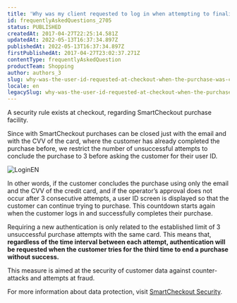```yaml
---
title: 'Why was my client requested to log in when attempting to finalize their purchase?'
id: frequentlyAskedQuestions_2705
status: PUBLISHED
createdAt: 2017-04-27T22:25:14.581Z
updatedAt: 2022-05-13T16:37:34.897Z
publishedAt: 2022-05-13T16:37:34.897Z
firstPublishedAt: 2017-04-27T23:02:37.271Z
contentType: frequentlyAskedQuestion
productTeam: Shopping
author: authors_3
slug: why-was-the-user-id-requested-at-checkout-when-the-purchase-was-concluded
locale: en
legacySlug: why-was-the-user-id-requested-at-checkout-when-the-purchase-was-concluded
---
```


A security rule exists at checkout, regarding SmartCheckout purchase facility.

Since with SmartCheckout purchases can be closed just with the email and with the CVV of the card, where the customer has already completed the purchase before, we restrict the number of unsuccessful attempts to conclude the purchase to 3 before asking the customer for their user ID.

![LoginEN](//images.ctfassets.net/alneenqid6w5/FeavXteriS8e4sUYiccgG/fdc93275e4e4145405e95b9e57ab6e4a/LoginEN.png)

In other words, if the customer concludes the purchase using only the email and the CVV of the credit card, and if the operator’s approval does not occur after 3 consecutive attempts, a user ID screen is displayed so that the customer can continue trying to purchase. This countdown starts again when the customer logs in and successfully completes their purchase.

<div class="alert alert-warning">
Requiring a new authentication is only related to the established limit of 3 unsuccessful purchase attempts with the same card. This means that, <strong> regardless of the time interval between each attempt, authentication will be requested when the customer tries for the third time to end a purchase without success.</strong>
</div>

This measure is aimed at the security of customer data against counter-attacks and attempts at fraud.

For more information about data protection, visit [SmartCheckout Security](https://help.vtex.com/en/tutorial/seguranca-do-smartcheckout--3SrJuuhrqwePUg1rp1exfB#).
